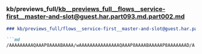 ### kb/previews_full/kb__previews_full__flows__service-first__master-and-slot@guest.har.part093.md.part002.md

```md
### kb/previews_full/flows__service-first__master-and-slot@guest.har.part093.md (part 002)

```md
/AAAAAAAAAQAAAP8AAAABAAAA/wAAAAAAAAAAAAAAAQAAAP8AAAABAAAAAP8AAAAAAAD/A
```

```

```
